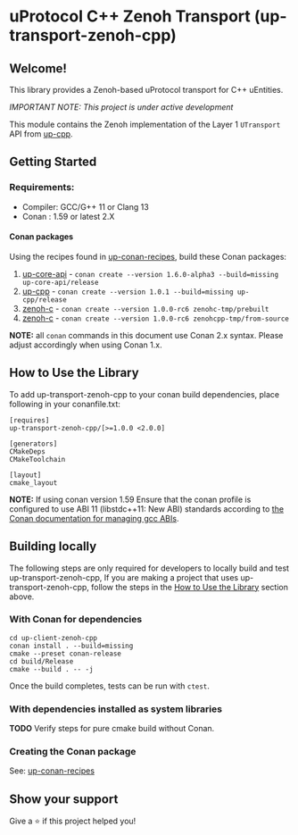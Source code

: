 # uProtocol C++ Zenoh Transport (up-transport-zenoh-cpp)

## Welcome!

This library provides a Zenoh-based uProtocol transport for C++ uEntities.

*_IMPORTANT NOTE:_ This project is under active development*

This module contains the Zenoh implementation of the Layer 1 `UTransport` API
from [up-cpp][cpp-api-repo].

## Getting Started

### Requirements:
- Compiler: GCC/G++ 11 or Clang 13
- Conan : 1.59 or latest 2.X

#### Conan packages

Using the recipes found in [up-conan-recipes][conan-recipe-repo], build these
Conan packages:

1. [up-core-api][spec-repo] - `conan create --version 1.6.0-alpha3 --build=missing up-core-api/release`
1. [up-cpp][cpp-api-repo] - `conan create --version 1.0.1 --build=missing up-cpp/release`
2. [zenoh-c][zenoh-repo] - `conan create --version 1.0.0-rc6 zenohc-tmp/prebuilt`
2. [zenoh-c][zenoh-repo] - `conan create --version 1.0.0-rc6 zenohcpp-tmp/from-source`

**NOTE:** all `conan` commands in this document use  Conan 2.x syntax. Please
adjust accordingly when using Conan 1.x.

## How to Use the Library

To add up-transport-zenoh-cpp to your conan build dependencies, place following
in your conanfile.txt:

```
[requires]
up-transport-zenoh-cpp/[>=1.0.0 <2.0.0]

[generators]
CMakeDeps
CMakeToolchain

[layout]
cmake_layout
```

**NOTE:** If using conan version 1.59 Ensure that the conan profile is
configured to use ABI 11 (libstdc++11: New ABI) standards according to
[the Conan documentation for managing gcc ABIs][conan-abi-docs].

## Building locally

The following steps are only required for developers to locally build and test
up-transport-zenoh-cpp, If you are making a project that uses
up-transport-zenoh-cpp, follow the steps in the
[How to Use the Library](#how-to-use-the-library) section above.

### With Conan for dependencies

```
cd up-client-zenoh-cpp
conan install . --build=missing
cmake --preset conan-release
cd build/Release
cmake --build . -- -j
```

Once the build completes, tests can be run with `ctest`.

### With dependencies installed as system libraries

**TODO** Verify steps for pure cmake build without Conan.

### Creating the Conan package

See: [up-conan-recipes][conan-recipe-repo]

## Show your support

Give a ⭐️ if this project helped you!

[conan-recipe-repo]: https://github.com/eclipse-uprotocol/up-conan-recipes
[spec-repo]: https://github.com/eclipse-uprotocol/up-spec
[cpp-api-repo]: https://github.com/eclipse-uprotocol/up-cpp
[zenoh-repo]: https://github.com/eclipse-zenoh/zenoh-cpp
[conan-abi-docs]: https://docs.conan.io/en/1.60/howtos/manage_gcc_abi.html
